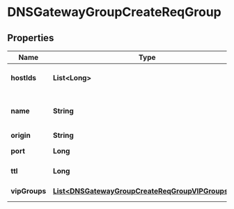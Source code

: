 # DNSGatewayGroupCreateReqGroup

## Properties
Name | Type | Description | Notes
------------ | ------------- | ------------- | -------------
**hostIds** | **List&lt;Long&gt;** | dns gateway id list | 
**name** | **String** | dns gateway group name | 
**origin** | **String** | dns origin | 
**port** | **Long** | dns service port | 
**ttl** | **Long** | dns ttl with zone |  [optional]
**vipGroups** | [**List&lt;DNSGatewayGroupCreateReqGroupVIPGroupsElt&gt;**](DNSGatewayGroupCreateReqGroupVIPGroupsElt.md) | dns vip groups |  [optional]
